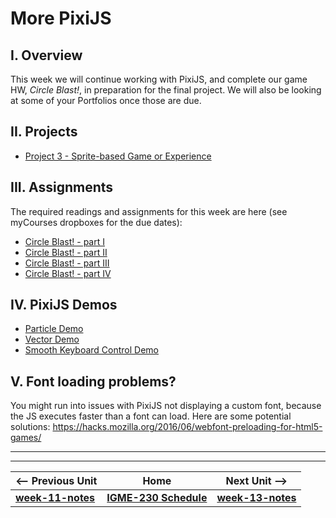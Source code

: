 # More PixiJS

## I. Overview
This week we will continue working with PixiJS, and complete our game HW, *Circle Blast!*, in preparation for the final project. We will also be looking at some of your Portfolios once those are due.

## II. Projects
- [Project 3 - Sprite-based Game or Experience](https://github.com/tonethar/IGME-230-Fall-2018/blob/master/projects/project-3.md)

## III. Assignments
The required readings and assignments for this week are here (see myCourses dropboxes for the due dates):

- [Circle Blast! - part I](https://github.com/tonethar/IGME-230-Master/blob/master/notes/HW-circle-blast-1.md)
- [Circle Blast! - part II](https://github.com/tonethar/IGME-230-Master/blob/master/notes/HW-circle-blast-2.md)
- [Circle Blast! - part III](https://github.com/tonethar/IGME-230-Master/blob/master/notes/HW-circle-blast-3.md)
- [Circle Blast! - part IV](https://github.com/tonethar/IGME-230-Master/blob/master/notes/HW-circle-blast-4.md)

## IV. PixiJS Demos
- [Particle Demo](https://github.com/tonethar/IGME-230-Master/blob/master/notes/_files/particle-demo.zip)
- [Vector Demo](https://github.com/tonethar/IGME-230-Master/blob/master/notes/_files/PixiJS-vectors.zip)
- [Smooth Keyboard Control Demo](https://github.com/tonethar/IGME-230-Master/blob/master/notes/_files/smooth-keyboard-control.zip)

## V. Font loading problems?
You might run into issues with PixiJS not displaying a custom font, because the JS executes faster than a font can load. Here are some potential solutions:
https://hacks.mozilla.org/2016/06/webfont-preloading-for-html5-games/

<hr><hr>

| <-- Previous Unit | Home | Next Unit -->
| --- | --- | --- 
| [**week-11-notes**](week-11-notes.md)     |  [**IGME-230 Schedule**](../schedule.md) | [**week-13-notes**](week-13-notes.md)
